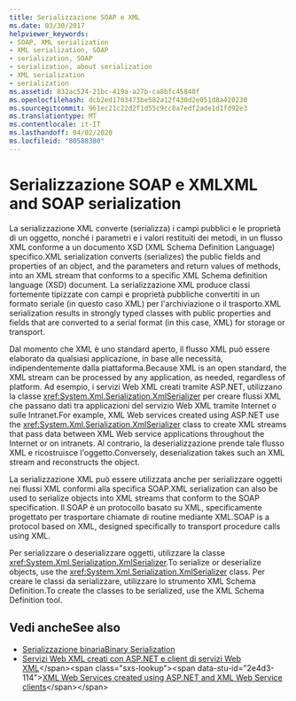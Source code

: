 ```yaml
---
title: Serializzazione SOAP e XML
ms.date: 03/30/2017
helpviewer_keywords:
- SOAP, XML serialization
- XML serialization, SOAP
- serialization, SOAP
- serialization, about serialization
- XML serialization
- serialization
ms.assetid: 832ac524-21bc-419a-a27b-ca8bfc45840f
ms.openlocfilehash: dcb2ed1703473be582a12f430d2e051d8a420230
ms.sourcegitcommit: 961ec21c22d2f1d55c9cc8a7edf2ade1d1fd92e3
ms.translationtype: MT
ms.contentlocale: it-IT
ms.lasthandoff: 04/02/2020
ms.locfileid: "80588380"
---
```

# <a name="xml-and-soap-serialization"></a><span data-ttu-id="2e4d3-102">Serializzazione SOAP e XML</span><span class="sxs-lookup"><span data-stu-id="2e4d3-102">XML and SOAP serialization</span></span>

<span data-ttu-id="2e4d3-103">La serializzazione XML converte (serializza) i campi pubblici e le proprietà di un oggetto, nonché i parametri e i valori restituiti dei metodi, in un flusso XML conforme a un documento XSD (XML Schema Definition Language) specifico.</span><span class="sxs-lookup"><span data-stu-id="2e4d3-103">XML serialization converts (serializes) the public fields and properties of an object, and the parameters and return values of methods, into an XML stream that conforms to a specific XML Schema definition language (XSD) document.</span></span> <span data-ttu-id="2e4d3-104">La serializzazione XML produce classi fortemente tipizzate con campi e proprietà pubbliche convertiti in un formato seriale (in questo caso XML) per l'archiviazione o il trasporto.</span><span class="sxs-lookup"><span data-stu-id="2e4d3-104">XML serialization results in strongly typed classes with public properties and fields that are converted to a serial format (in this case, XML) for storage or transport.</span></span>

<span data-ttu-id="2e4d3-105">Dal momento che XML è uno standard aperto, il flusso XML può essere elaborato da qualsiasi applicazione, in base alle necessità, indipendentemente dalla piattaforma.</span><span class="sxs-lookup"><span data-stu-id="2e4d3-105">Because XML is an open standard, the XML stream can be processed by any application, as needed, regardless of platform.</span></span> <span data-ttu-id="2e4d3-106">Ad esempio, i servizi Web XML creati tramite ASP.NET, utilizzano la classe <xref:System.Xml.Serialization.XmlSerializer> per creare flussi XML che passano dati tra applicazioni del servizio Web XML tramite Internet o sulle Intranet.</span><span class="sxs-lookup"><span data-stu-id="2e4d3-106">For example, XML Web services created using ASP.NET use the <xref:System.Xml.Serialization.XmlSerializer> class to create XML streams that pass data between XML Web service applications throughout the Internet or on intranets.</span></span> <span data-ttu-id="2e4d3-107">Al contrario, la deserializzazione prende tale flusso XML e ricostruisce l'oggetto.</span><span class="sxs-lookup"><span data-stu-id="2e4d3-107">Conversely, deserialization takes such an XML stream and reconstructs the object.</span></span>

<span data-ttu-id="2e4d3-108">La serializzazione XML può essere utilizzata anche per serializzare oggetti nei flussi XML conformi alla specifica SOAP.</span><span class="sxs-lookup"><span data-stu-id="2e4d3-108">XML serialization can also be used to serialize objects into XML streams that conform to the SOAP specification.</span></span> <span data-ttu-id="2e4d3-109">Il SOAP è un protocollo basato su XML, specificamente progettato per trasportare chiamate di routine mediante XML.</span><span class="sxs-lookup"><span data-stu-id="2e4d3-109">SOAP is a protocol based on XML, designed specifically to transport procedure calls using XML.</span></span>

<span data-ttu-id="2e4d3-110">Per serializzare o deserializzare oggetti, utilizzare la classe <xref:System.Xml.Serialization.XmlSerializer>.</span><span class="sxs-lookup"><span data-stu-id="2e4d3-110">To serialize or deserialize objects, use the <xref:System.Xml.Serialization.XmlSerializer> class.</span></span> <span data-ttu-id="2e4d3-111">Per creare le classi da serializzare, utilizzare lo strumento XML Schema Definition.</span><span class="sxs-lookup"><span data-stu-id="2e4d3-111">To create the classes to be serialized, use the XML Schema Definition tool.</span></span>

## <a name="see-also"></a><span data-ttu-id="2e4d3-112">Vedi anche</span><span class="sxs-lookup"><span data-stu-id="2e4d3-112">See also</span></span>

- [<span data-ttu-id="2e4d3-113">Serializzazione binaria</span><span class="sxs-lookup"><span data-stu-id="2e4d3-113">Binary Serialization</span></span>](binary-serialization.md)
- <span data-ttu-id="2e4d3-114">[Servizi Web XML creati con ASP.NET e client di servizi Web XML](https://docs.microsoft.com/previous-versions/dotnet/netframework-4.0/7bkzywba(v=vs.100))</span><span class="sxs-lookup"><span data-stu-id="2e4d3-114">[XML Web Services created using ASP.NET and XML Web Service clients](https://docs.microsoft.com/previous-versions/dotnet/netframework-4.0/7bkzywba(v=vs.100))</span></span>
